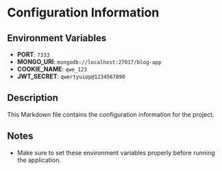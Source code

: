# Configuration Information

## Environment Variables

- **PORT**: `7333`
- **MONGO_URI**: `mongodb://localhost:27017/blog-app`
- **COOKIE_NAME**: `qwe_123`
- **JWT_SECRET**: `qwertyuiop@1234567890`

## Description
This Markdown file contains the configuration information for the project.

## Notes
- Make sure to set these environment variables properly before running the application.
